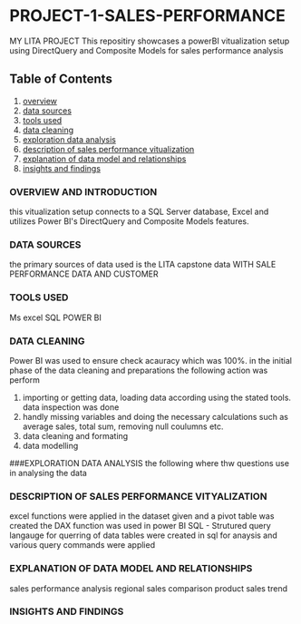 # PROJECT-1-SALES-PERFORMANCE
MY LITA PROJECT This repositiry showcases a powerBI vitualization setup using DirectQuery and Composite Models for sales performance analysis

## Table of Contents
1. [overview](#overview) 
2. [data sources](#data-sources)
3. [tools used](#tools-used)
4. [data cleaning](#data-cleaning)
5. [exploration data analysis](#exploration-data-analysis)
6. [description of sales performance vitualization](#description-of-sales-performance-vitualization)
7. [explanation of data model and relationships](#explanation-of-data-model-and-relationships)
8. [insights and findings](#insights-and-findings)

### OVERVIEW AND INTRODUCTION
this vitualization setup connects to a SQL Server database, Excel and utilizes Power BI's DirectQuery and Composite Models features.

### DATA SOURCES 
the primary sources of data used is the LITA capstone data WITH SALE PERFORMANCE DATA AND CUSTOMER 

### TOOLS USED
Ms excel
SQL
POWER BI 

### DATA CLEANING
Power BI was used to ensure check acauracy which was 100%. in the initial phase of the data cleaning and preparations the following action was perform
1. importing or getting data, loading data according using the stated tools. data inspection was done
2. handly missing variables and doing the necessary calculations such as average sales, total sum, removing null coulumns etc.
3. data cleaning and formating
4. data modelling

###EXPLORATION DATA ANALYSIS
the following where thw questions use in analysing the data

### DESCRIPTION OF SALES PERFORMANCE VITYALIZATION
excel functions were applied in the dataset given and a pivot table was created
the DAX function was used in power BI
SQL - Strutured query langauge for querring of data
tables were created in sql for anaysis and various query commands were applied


### EXPLANATION OF DATA MODEL AND RELATIONSHIPS
sales performance analysis
regional sales comparison
product sales trend

### INSIGHTS AND FINDINGS


